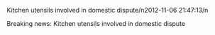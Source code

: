 Kitchen utensils involved in domestic dispute/n2012-11-06 21:47:13/n<div><div>Breaking news: Kitchen utensils involved in domestic dispute</div>   </div><div>